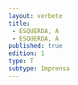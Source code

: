 ```yaml
---
layout: verbete
title:
 - ESQUERDA, A
 - ESQUERDA, A
published: true
edition: 1  
type: T
subtype: Imprensa
---
```


